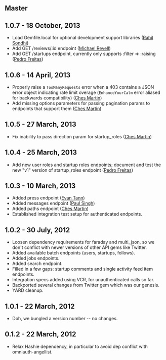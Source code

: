 ## Master

## 1.0.7 - 18 October, 2013

- Load Gemfile.local for optional development support libraries ([Rahil Sondhi])
- Add GET /reviews/:id endpoint ([Michael Revell])
- Add GET /startups endpoint, currently only supports :filter => :raising
  ([Pedro Freitas])

## 1.0.6 - 14 April, 2013

- Properly raise a `TooManyRequests` error when a 403 contains a JSON error
  object indicating rate limit overage (`EnhanceYourCalm` error aliased for
  backwards compatibility) ([Ches Martin])
- Add missing options parameters for passing pagination params to endpoints that
  support them ([Ches Martin])

## 1.0.5 - 27 March, 2013

- Fix inability to pass direction param for startup_roles ([Ches Martin])

## 1.0.4 - 25 March, 2013

- Add new user roles and startup roles endpoints; document and test the new "v1"
  version of startup_roles endpoint ([Pedro Freitas])

## 1.0.3 - 10 March, 2013

- Added press endpoint ([Evan Tann])
- Added messages endpoint ([Paul Singh])
- Added paths endpoint ([Ches Martin])
- Established integration test setup for authenticated endpoints.

## 1.0.2 - 30 July, 2012

- Loosen dependency requirements for faraday and multi_json, so we don't
  conflict with newer versions of other API gems like Twitter.
- Added available batch endpoints (users, startups, follows).
- Added jobs endpoints.
- Added search endpoint.
- Filled in a few gaps: startup comments and single activity feed item
  endpoints.
- Integration specs added using VCR, for unauthenticated calls so far.
- Backported several changes from Twitter gem which was our genesis.
- YARD cleanup.

## 1.0.1 - 22 March, 2012

- Doh, we bungled a version number -- no changes.

## 0.1.2 - 22 March, 2012

- Relax Hashie dependency, in particular to avoid dep conflict with
  omniauth-angellist.


[Paul Singh]: https://github.com/paulsingh
[Ches Martin]: https://github.com/ches
[Evan Tann]: https://github.com/egtann
[Pedro Freitas]: https://github.com/pelf
[Rahil Sondhi]: https://github.com/rahilsondhi
[Michael Revell]: https://github.com/MichaelRevell

<!-- vim: set tw=80 :-->

